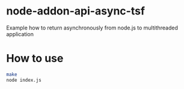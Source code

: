 # node-addon-api-async-tsf
Example how to return asynchronously from node.js to multithreaded application


# How to use

```sh
make
node index.js
```
